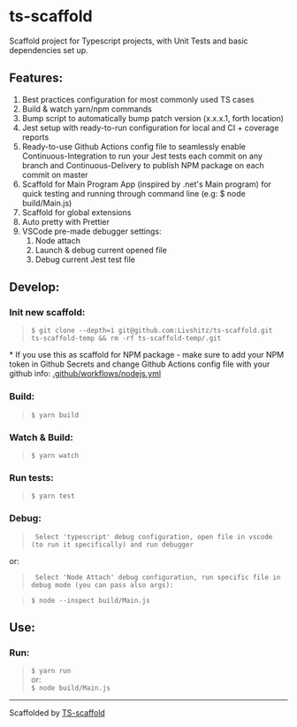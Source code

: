 # ts-scaffold
Scaffold project for Typescript projects, with Unit Tests and basic dependencies set up.

## Features:
1. Best practices configuration for most commonly used TS cases
2. Build & watch yarn/npm commands
3. Bump script to automatically bump patch version (x.x.x.1, forth location)
4. Jest setup with ready-to-run configuration for local and CI + coverage reports
5. Ready-to-use Github Actions config file to seamlessly enable Continuous-Integration to run your Jest tests each commit on any branch and Continuous-Delivery to publish NPM package on each commit on master
6. Scaffold for Main Program App (inspired by .net's Main program) for quick testing and running through command line (e.g: $ node build/Main.js)
7. Scaffold for global extensions
8. Auto pretty with Prettier
9. VSCode pre-made debugger settings:
	1. Node attach
 	2. Launch & debug current opened file
 	3. Debug current Jest test file

## Develop:

### Init new scaffold:
> ``` $ git clone --depth=1 git@github.com:Livshitz/ts-scaffold.git ts-scaffold-temp && rm -rf ts-scaffold-temp/.git ```

\* If you use this as scaffold for NPM package - make sure to add your NPM token in Github Secrets and change Github Actions config file with your github info:
[.github/workflows/nodejs.yml](./.github/workflows/nodejs.yml#L36)


### Build:
> ``` $ yarn build ```

### Watch & Build:
> ``` $ yarn watch ```

### Run tests:
> ``` $ yarn test ```

### Debug:
> ` Select 'typescript' debug configuration, open file in vscode (to run it specifically) and run debugger`  

or:   
> ` Select 'Node Attach' debug configuration, run specific file in debug mode (you can pass also args):`  

> ``` $ node --inspect build/Main.js ```  

## Use:

### Run:
> ``` $ yarn run ```  
or:   
``` $ node build/Main.js ```

-----
Scaffolded by [TS-scaffold](https://github.com/Livshitz/ts-scaffold.git)
